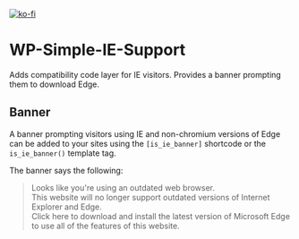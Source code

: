[![ko-fi](https://www.ko-fi.com/img/githubbutton_sm.svg)](https://ko-fi.com/A0A01FORH)
# WP-Simple-IE-Support
Adds compatibility code layer for IE visitors. Provides a banner prompting them to download Edge.

## Banner
A banner prompting visitors using IE and non-chromium versions of Edge can be added to your sites using the `[is_ie_banner]` shortcode or the `is_ie_banner()` template tag.

The banner says the following:
> Looks like you're using an outdated web browser.<br />
> This website will no longer support outdated versions of Internet Explorer and Edge.<br />
> Click here to download and install the latest version of Microsoft Edge to use all of the features of this website.
